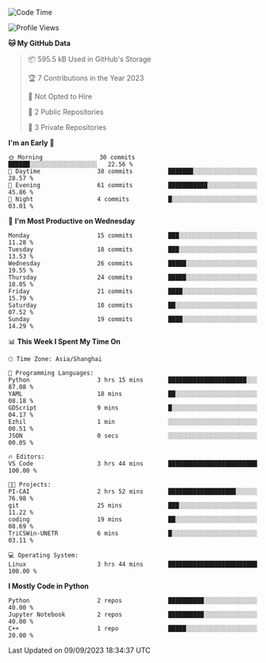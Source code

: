 <!--START_SECTION:waka-->
![Code Time](http://img.shields.io/badge/Code%20Time-371%20hrs%2016%20mins-blue)

![Profile Views](http://img.shields.io/badge/Profile%20Views-0-blue)

**🐱 My GitHub Data** 

> 📦 595.5 kB Used in GitHub's Storage 
 > 
> 🏆 7 Contributions in the Year 2023
 > 
> 🚫 Not Opted to Hire
 > 
> 📜 2 Public Repositories 
 > 
> 🔑 3 Private Repositories 
 > 
**I'm an Early 🐤** 

```text
🌞 Morning                30 commits          ██████░░░░░░░░░░░░░░░░░░░   22.56 % 
🌆 Daytime                38 commits          ███████░░░░░░░░░░░░░░░░░░   28.57 % 
🌃 Evening                61 commits          ███████████░░░░░░░░░░░░░░   45.86 % 
🌙 Night                  4 commits           █░░░░░░░░░░░░░░░░░░░░░░░░   03.01 % 
```
📅 **I'm Most Productive on Wednesday** 

```text
Monday                   15 commits          ███░░░░░░░░░░░░░░░░░░░░░░   11.28 % 
Tuesday                  18 commits          ███░░░░░░░░░░░░░░░░░░░░░░   13.53 % 
Wednesday                26 commits          █████░░░░░░░░░░░░░░░░░░░░   19.55 % 
Thursday                 24 commits          █████░░░░░░░░░░░░░░░░░░░░   18.05 % 
Friday                   21 commits          ████░░░░░░░░░░░░░░░░░░░░░   15.79 % 
Saturday                 10 commits          ██░░░░░░░░░░░░░░░░░░░░░░░   07.52 % 
Sunday                   19 commits          ████░░░░░░░░░░░░░░░░░░░░░   14.29 % 
```


📊 **This Week I Spent My Time On** 

```text
🕑︎ Time Zone: Asia/Shanghai

💬 Programming Languages: 
Python                   3 hrs 15 mins       ██████████████████████░░░   87.08 % 
YAML                     18 mins             ██░░░░░░░░░░░░░░░░░░░░░░░   08.18 % 
GDScript                 9 mins              █░░░░░░░░░░░░░░░░░░░░░░░░   04.17 % 
Ezhil                    1 min               ░░░░░░░░░░░░░░░░░░░░░░░░░   00.51 % 
JSON                     0 secs              ░░░░░░░░░░░░░░░░░░░░░░░░░   00.05 % 

🔥 Editors: 
VS Code                  3 hrs 44 mins       █████████████████████████   100.00 % 

🐱‍💻 Projects: 
PI-CAI                   2 hrs 52 mins       ███████████████████░░░░░░   76.98 % 
git                      25 mins             ███░░░░░░░░░░░░░░░░░░░░░░   11.22 % 
coding                   19 mins             ██░░░░░░░░░░░░░░░░░░░░░░░   08.69 % 
TriCSWin-UNETR           6 mins              █░░░░░░░░░░░░░░░░░░░░░░░░   03.11 % 

💻 Operating System: 
Linux                    3 hrs 44 mins       █████████████████████████   100.00 % 
```

**I Mostly Code in Python** 

```text
Python                   2 repos             ██████████░░░░░░░░░░░░░░░   40.00 % 
Jupyter Notebook         2 repos             ██████████░░░░░░░░░░░░░░░   40.00 % 
C++                      1 repo              █████░░░░░░░░░░░░░░░░░░░░   20.00 % 
```




 Last Updated on 09/09/2023 18:34:37 UTC
<!--END_SECTION:waka-->
